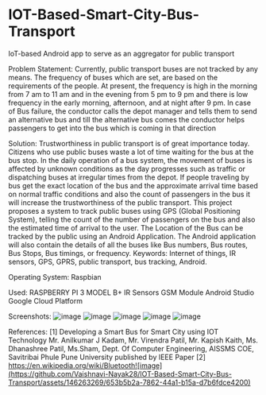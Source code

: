 # IOT-Based-Smart-City-Bus-Transport
 IoT-based Android app to serve as an aggregator for public transport

Problem Statement:
Currently, public transport buses are not tracked by any means.
The frequency of buses which are set, are based on the requirements of the people. At present, the frequency is high in the morning from 7 am to 11 am and in the evening from 5 pm to 9 pm and there is low frequency in the early morning, afternoon, and at night after 9 pm.
In case of Bus failure, the conductor calls the depot manager and tells them to send an alternative bus and till the alternative bus comes the conductor helps passengers to get into the bus which is coming in that direction

Solution:
Trustworthiness in public transport is of great importance today. Citizens who use public buses waste a lot of time waiting for the bus at the bus stop. In the daily operation of a bus system, the movement of buses is affected by unknown conditions as the day progresses such as traffic or dispatching buses at irregular times from the depot.
If people traveling by bus get the exact location of the bus and the approximate arrival time based on normal traffic conditions and also the count of passengers in the bus it will increase the trustworthiness of the public transport. 
This project proposes a system to track public buses using GPS (Global Positioning System), telling the count of the number of passengers on the bus and also the estimated time of arrival to the user. The Location of the Bus can be tracked by the public using an Android Application.
The Android application will also contain the details of all the buses like Bus numbers, Bus routes, Bus Stops, Bus timings, or frequency.
Keywords: Internet of things, IR sensors, GPS, GPRS, public transport, bus tracking, Android.

Operating System:
Raspbian

Used:
RASPBERRY PI 3 MODEL B+
IR Sensors
GSM Module
Android Studio
Google Cloud Platform

Screenshots:
![image](https://github.com/Vaishnavi-Nayak28/IOT-Based-Smart-City-Bus-Transport/assets/146263269/636aa1f7-464a-4c00-90ae-99d02c3a2010)
![image](https://github.com/Vaishnavi-Nayak28/IOT-Based-Smart-City-Bus-Transport/assets/146263269/c9f6faa2-dc4b-479b-9235-96bfe220948a)
![image](https://github.com/Vaishnavi-Nayak28/IOT-Based-Smart-City-Bus-Transport/assets/146263269/8912849c-ae29-4269-bf18-3938b1b2cdd5)
![image](https://github.com/Vaishnavi-Nayak28/IOT-Based-Smart-City-Bus-Transport/assets/146263269/44fba440-8729-4f70-9581-33d987a49f30)
![image](https://github.com/Vaishnavi-Nayak28/IOT-Based-Smart-City-Bus-Transport/assets/146263269/60672d9c-90e4-4652-a4da-9c9aa5a64518)

References:
[1] Developing a Smart Bus for Smart City using IOT Technology Mr. Anilkumar J Kadam, Mr. Virendra Patil, Mr. Kapish Kaith, Ms. Dhanashree Patil, Ms.Sham, Dept. Of Computer Engineering, AISSMS COE, Savitribai Phule Pune University published by IEEE Paper 
[2] https://en.wikipedia.org/wiki/Bluetooth![image](https://github.com/Vaishnavi-Nayak28/IOT-Based-Smart-City-Bus-Transport/assets/146263269/653b5b2a-7862-44a1-b15a-d7b6fdce4200)






